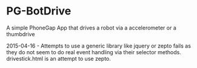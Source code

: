 # PG-BotDrive
A simple PhoneGap App that drives a robot via a accelerometer or a thumbdrive



2015-04-16 - Attempts to use a generic library like jquery or zepto fails as they do not seem to do real event handling via their selector methods. drivestick.html is an attempt to use zepto.


